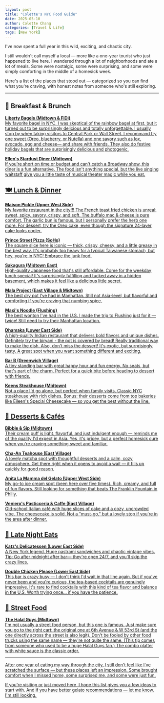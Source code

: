```yaml
---
layout: post
title: "Colette's NYC Food Guide"
date: 2025-05-10
author: Colette Chang
categories: [Travel & Life]
tags: [New York]
---
```


I've now spent a full year in this wild, exciting, and chaotic city.

I still wouldn't call myself a local — more like a one-year tourist who just happened to live here. I wandered through a lot of neighborhoods and ate a lot of meals. Some were nostalgic, some were surprising, and some were simply comforting in the middle of a homesick week.

Here's a list of the places that stood out — categorized so you can find what you're craving, with honest notes from someone who's still exploring.

---

## 🥯 Breakfast & Brunch

**<u>Liberty Bagels (Midtown & FiDi)<u>**  
My favorite bagel in NYC. I was skeptical of the rainbow bagel at first, but it turned out to be surprisingly delicious and totally unforgettable. I usually stop by when taking visitors to Central Park or Wall Street. I recommand try one sweet (Oreo, blueberry, or Nutella) and one savory such as lox, avocado, egg and cheese— and share with friends. They also do festive holiday bagels that are surprisingly delicious and photogenic.

**<u>Ellen's Stardust Diner (Midtown)<u>**  
If you're short on time or budget and can't catch a Broadway show, this diner is a fun alternative. The food isn't anything special, but the live singing waitstaff give you a little taste of musical theater magic while you eat.

## 🍽️ Lunch & Dinner

**Maison Pickle (Upper West Side)**  
My favorite restaurant in the city!!! The French toast fried chicken is unreal: sweet, spicy, savory, crispy, and soft. The buffalo mac & cheese is pure comfort. The garlic bun is famous, but I personally prefer the herb one more. For dessert, try the Oreo cake, even though the signature 24-layer cake looks cooler.

**<u>Prince Street Pizza (SoHo)<u>**  
The square slice here is iconic — thick, crispy, cheesy, and a little greasy in the best way. It's probably too heavy for a typical Taiwanese stomach, but hey, you're in NYC! Embrace the junk food.

**Sakagura (Midtown East)**  
High-quality Japanese food that's still affordable. Come for the weekday lunch special! It's surprisingly fulfilling and tucked away in a hidden basement, which makes it feel like a delicious little secret.

**<u>Mala Project (East Village & Midtown)<u>**  
The best dry pot I've had in Manhattan. Still not Asia-level, but flavorful and comforting if you're craving that numbing spice.

**<u>Maxi's Noodle (Flushing)<u>**  
The best wonton I've had in the U.S. I made the trip to Flushing just for it — twice! Still need to try their Manhattan location.

**<u>Dhamaka (Lower East Side)<u>**  
A high-quality Indian restaurant that delivers bold flavors and unique dishes. Definitely try the biryani - the pot is covered by bread! Really traditional way to make the dish. Also, don't miss the dessert! It's exotic, but surprisingly tasty. A great spot when you want something different and exciting.

**<u>Bar B (Greenwich Village)<u>**  
A tiny standing bar with great happy hour and fun energy. No seats, but that's part of the charm. Perfect for a quick bite before heading to dessert with friends.

**<u>Keens Steakhouse (Midtown)<u>**  
Not a place I'd go alone, but perfect when family visits. Classic NYC steakhouse with rich dishes. Bonus: their desserts come from top bakeries like Eileen's Special Cheesecake — so you get the best without the line.

## 🍰 Desserts & Cafés

**<u>Bibble & Sip (Midtown)<u>**  
Their cream puff is light, flavorful, and just indulgent enough — reminds me of the quality I'd expect in Asia. Yes, it's pricey, but a perfect homesick cure when you're craving something sweet and familiar.

**<u>Cha-An Teahouse (East Village)<u>**  
A lovely matcha spot with thoughtful desserts and a calm, cozy atmosphere. Get there right when it opens to avoid a wait — it fills up quickly for good reason.

**<u>Anita La Mamma del Gelato (Upper West Side)<u>**  
My go-to ice cream spot (been here over five times). Rich, creamy, and full of fun flavors. Still looking for something that beats The Franklin Fountain in Philly.

**Veniero's Pasticceria & Caffe (East Village)**  
Old-school Italian café with huge slices of cake and a cozy, uncrowded vibe. The cheesecake is solid. Not a "must-go," but a lovely stop if you're in the area after dinner.

## 🌙 Late Night Eats

**<u>Katz's Delicatessen (Lower East Side)<u>**  
A New York legend. Huge pastrami sandwiches and chaotic vintage vibes. Tip: Go after midnight after bar— they're open 24/7, and you'll skip the crazy lines.

**<u>Double Chicken Please (Lower East Side)<u>**  
This bar is crazy busy — I don't think I'd wait in that line again. But if you've never been and you're curious, the tea-based cocktails are genuinely impressive. It's rare to find cocktails with this kind of tea flavor and balance in the U.S. Worth trying once… if you have the patience.

## 🍗 Street Food

**<u>The Halal Guys (Midtown)<u>**  
I'm not usually a street food person, but this one is famous. Just make sure you go to the right cart: the original one at 6th Avenue & W 53rd St (and the one directly across the street is also legit). Don't be fooled by other food trucks using the same name — they're not quite the same. (This tip comes from someone who used to be a huge Halal Guys fan.) The combo platter with white sauce is the classic order.

---

After one year of eating my way through the city, I still don't feel like I've scratched the surface — but these places left an impression. Some brought comfort when I missed home, some surprised me, and some were just fun.

If you're visiting or just moved here, I hope this list gives you a few ideas to start with. And if you have better gelato recommendations — let me know. I'm still looking.